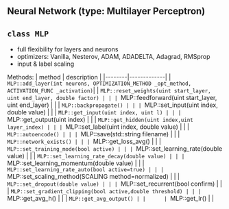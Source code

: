 ## Neural Network (type: Multilayer Perceptron)
## `class MLP`
- full flexibility for layers and neurons
- optimizers: Vanilla, Nesterov, ADAM, ADADELTA, Adagrad, RMSprop
- input & label scaling

Methods:
| method | description |
|--------|-------------|
| `MLP::add_layer(int neurons, OPTIMIZATION_METHOD _opt_method, ACTIVATION_FUNC _activation)`| 
| `MLP::reset_weights(uint start_layer, uint end_layer, double factor) | |
| `MLP::feedforward(uint start_layer, uint end_layer) | |
| `MLP::backpropagate() | |
| `MLP::set_input(uint index, double value) | |
| `MLP::get_input(uint index, uint l) | |
| `MLP::get_output(uint index) | |
| `MLP::get_hidden(uint index,uint layer_index) | |
| `MLP::set_label(uint index, double value) | |
| `MLP::autoencode() | |
| `MLP::save(std::string filename) | |
| `MLP::network_exists() | |
| `MLP::get_loss_avg() | |
| `MLP::set_training_mode(bool active) | |
| `MLP::set_learning_rate(double value) | |
| `MLP::set_learning_rate_decay(double value) | |
| `MLP::set_learning_momentum(double value) | |
| `MLP::set_learning_rate_auto(bool active=true) | |
| `MLP::set_scaling_method(SCALING method=normalized) | |
| `MLP::set_dropout(double value) | |
| `MLP::set_recurrent(bool confirm) | |
| `MLP::set_gradient_clipping(bool active,double threshold) | |
| `MLP::get_avg_h() | |
| `MLP::get_avg_output() | |     
| `MLP::get_lr() | |
